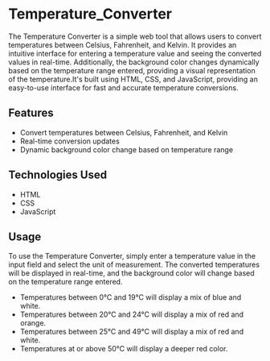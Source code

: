 # Temperature_Converter
The Temperature Converter is a simple web tool that allows users to convert temperatures between Celsius, Fahrenheit, and Kelvin. It provides an intuitive interface for entering a temperature value and seeing the converted values in real-time. Additionally, the background color changes dynamically based on the temperature range entered, providing a visual representation of the temperature.It's built using HTML, CSS, and JavaScript, providing an easy-to-use interface for fast and accurate temperature conversions.

## Features

- Convert temperatures between Celsius, Fahrenheit, and Kelvin
- Real-time conversion updates
- Dynamic background color change based on temperature range

## Technologies Used

- HTML
- CSS
- JavaScript

## Usage

To use the Temperature Converter, simply enter a temperature value in the input field and select the unit of measurement. The converted temperatures will be displayed in real-time, and the background color will change based on the temperature range entered.

- Temperatures between 0°C and 19°C will display a mix of blue and white.
- Temperatures between 20°C and 24°C will display a mix of red and orange.
- Temperatures between 25°C and 49°C will display a mix of red and white.
- Temperatures at or above 50°C will display a deeper red color.



